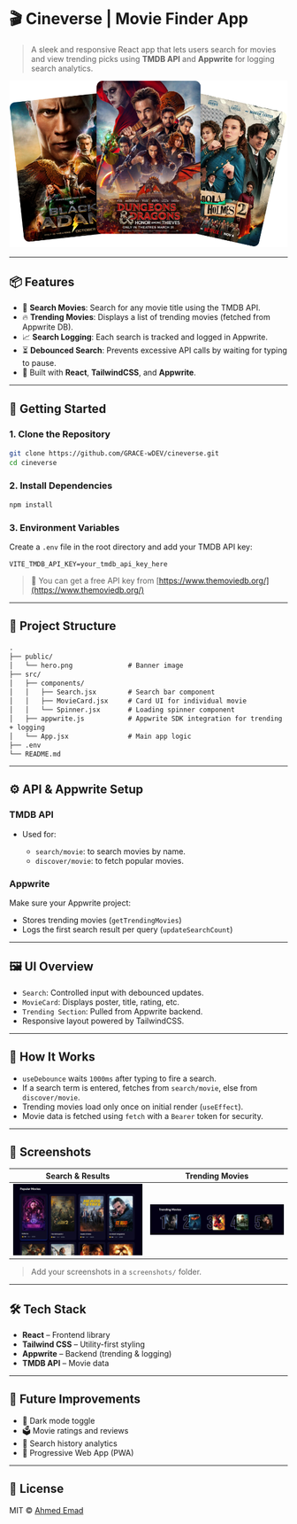 

# 🎬 Cineverse | Movie Finder App

> A sleek and responsive React app that lets users search for movies and view trending picks using **TMDB API** and **Appwrite** for logging search analytics.

![Hero Banner](public/hero.png)

---

## 📦 Features

* 🔎 **Search Movies**: Search for any movie title using the TMDB API.
* 🔥 **Trending Movies**: Displays a list of trending movies (fetched from Appwrite DB).
* 📈 **Search Logging**: Each search is tracked and logged in Appwrite.
* ⏳ **Debounced Search**: Prevents excessive API calls by waiting for typing to pause.
* 💅 Built with **React**, **TailwindCSS**, and **Appwrite**.

---

## 🚀 Getting Started

### 1. Clone the Repository

```bash
git clone https://github.com/GRACE-wDEV/cineverse.git
cd cineverse
```

### 2. Install Dependencies

```bash
npm install
```

### 3. Environment Variables

Create a `.env` file in the root directory and add your TMDB API key:

```env
VITE_TMDB_API_KEY=your_tmdb_api_key_here
```

> 🔐 You can get a free API key from [https://www.themoviedb.org/](https://www.themoviedb.org/)

---

## 🧠 Project Structure

```
.
├── public/
│   └── hero.png              # Banner image
├── src/
│   ├── components/
│   │   ├── Search.jsx        # Search bar component
│   │   ├── MovieCard.jsx     # Card UI for individual movie
│   │   └── Spinner.jsx       # Loading spinner component
│   ├── appwrite.js           # Appwrite SDK integration for trending + logging
│   └── App.jsx               # Main app logic
├── .env
└── README.md
```

---

## ⚙️ API & Appwrite Setup

### TMDB API

* Used for:

  * `search/movie`: to search movies by name.
  * `discover/movie`: to fetch popular movies.

### Appwrite

Make sure your Appwrite project:

* Stores trending movies (`getTrendingMovies`)
* Logs the first search result per query (`updateSearchCount`)

---

## 🖼️ UI Overview

* `Search`: Controlled input with debounced updates.
* `MovieCard`: Displays poster, title, rating, etc.
* `Trending Section`: Pulled from Appwrite backend.
* Responsive layout powered by TailwindCSS.

---

## 🧪 How It Works

* `useDebounce` waits `1000ms` after typing to fire a search.
* If a search term is entered, fetches from `search/movie`, else from `discover/movie`.
* Trending movies load only once on initial render (`useEffect`).
* Movie data is fetched using `fetch` with a `Bearer` token for security.

---

## 📸 Screenshots

| Search & Results                  | Trending Movies                       |
| --------------------------------- | ------------------------------------- |
| ![search](screenshots/search.png) | ![trending](screenshots/trending.png) |

> Add your screenshots in a `screenshots/` folder.

---

## 🛠️ Tech Stack

* **React** – Frontend library
* **Tailwind CSS** – Utility-first styling
* **Appwrite** – Backend (trending & logging)
* **TMDB API** – Movie data

---

## 🧠 Future Improvements

* 🌙 Dark mode toggle
* 🗳️ Movie ratings and reviews
* 🧠 Search history analytics
* 📱 Progressive Web App (PWA)

---

## 📄 License

MIT © [Ahmed Emad](https://github.com/GRACE-wDEV/)
